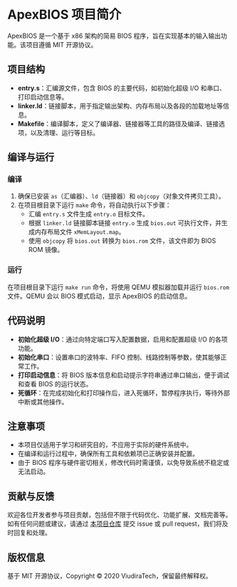 # ApexBIOS 项目简介
ApexBIOS 是一个基于 x86 架构的简易 BIOS 程序，旨在实现基本的输入输出功能。该项目遵循 MIT 开源协议。

## 项目结构
- **entry.s**：汇编源文件，包含 BIOS 的主要代码，如初始化超级 I/O 和串口、打印启动信息等。
- **linker.ld**：链接脚本，用于指定输出架构、内存布局以及各段的加载地址等信息。
- **Makefile**：编译脚本，定义了编译器、链接器等工具的路径及编译、链接选项，以及清理、运行等目标。

## 编译与运行
### 编译
1. 确保已安装 `as`（汇编器）、`ld`（链接器）和 `objcopy`（对象文件拷贝工具）。
2. 在项目根目录下运行 `make` 命令，将自动执行以下步骤：
   - 汇编 `entry.s` 文件生成 `entry.o` 目标文件。
   - 根据 `linker.ld` 链接脚本链接 `entry.o` 生成 `bios.out` 可执行文件，并生成内存布局文件 `xMemLayout.map`。
   - 使用 `objcopy` 将 `bios.out` 转换为 `bios.rom` 文件，该文件即为 BIOS ROM 镜像。

### 运行
在项目根目录下运行 `make run` 命令，将使用 QEMU 模拟器加载并运行 `bios.rom` 文件。QEMU 会以 BIOS 模式启动，显示 ApexBIOS 的启动信息。

## 代码说明
- **初始化超级 I/O**：通过向特定端口写入配置数据，启用和配置超级 I/O 的各项功能。
- **初始化串口**：设置串口的波特率、FIFO 控制、线路控制等参数，使其能够正常工作。
- **打印启动信息**：将 BIOS 版本信息和启动提示字符串通过串口输出，便于调试和查看 BIOS 的运行状态。
- **死循环**：在完成初始化和打印操作后，进入死循环，暂停程序执行，等待外部中断或其他操作。

## 注意事项
- 本项目仅适用于学习和研究目的，不应用于实际的硬件系统中。
- 在编译和运行过程中，确保所有工具和依赖项已正确安装并配置。
- 由于 BIOS 程序与硬件密切相关，修改代码时需谨慎，以免导致系统不稳定或无法启动。

## 贡献与反馈
欢迎各位开发者参与项目贡献，包括但不限于代码优化、功能扩展、文档完善等。如有任何问题或建议，请通过 [本项目仓库](https://github.com/moke-offical/ApexBIOS) 提交 issue 或 pull request，我们将及时回复和处理。

## 版权信息
基于 MIT 开源协议，Copyright © 2020 ViudiraTech，保留最终解释权。
